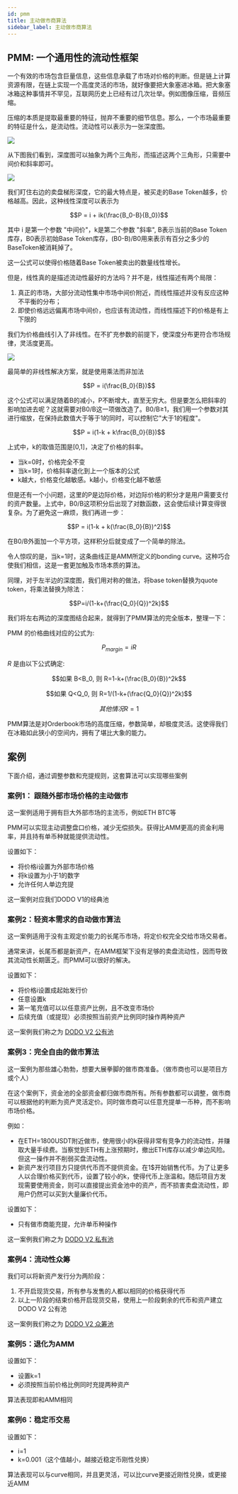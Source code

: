```yaml
---
id: pmm
title: 主动做市商算法
sidebar_label: 主动做市商算法
---
```


## PMM: 一个通用性的流动性框架

一个有效的市场包含巨量信息，这些信息承载了市场对价格的判断。但是链上计算资源有限，在链上实现一个高度灵活的市场，就好像要把大象塞进冰箱。把大象塞冰箱这种事情并不罕见，互联网历史上已经有过几次壮举。例如图像压缩，音频压缩。

压缩的本质是提取最重要的特征，抛弃不重要的细节信息。那么，一个市场最重要的特征是什么，是流动性。流动性可以表示为一张深度图。

![](https://dodoex.github.io/cn/img/pmm_1.png)

从下图我们看到，深度图可以抽象为两个三角形，而描述这两个三角形，只需要中间价和斜率即可。

![](https://dodoex.github.io/cn/img/pmm_2.png)

我们盯住右边的卖盘梯形深度，它的最大特点是，被买走的Base Token越多，价格越高。因此，这种线性深度可以表示为

$$P = i + ik(\frac{B_0-B}{B_0})$$

其中 i 是第一个参数 "中间价"，k是第二个参数 "斜率", B表示当前的Base Token库存，B0表示初始Base Token库存，(B0-B)/B0用来表示有百分之多少的BaseToken被消耗掉了。

这一公式可以使得价格随着Base Token被卖出的数量线性增长。

但是，线性真的是描述流动性最好的方法吗？并不是，线性描述有两个局限：

1. 真正的市场，大部分流动性集中市场中间价附近，而线性描述并没有反应这种不平衡的分布；
2. 即使价格远远偏离市场中间价，也应该有流动性，而线性描述下的价格是有上下限的

我们为价格曲线引入了非线性。在不扩充参数的前提下，使深度分布更符合市场规律，灵活度更高。

![](https://dodoex.github.io/cn/img/pmm_3.png)

最简单的非线性解决方案，就是使用乘法而非加法

$$P = i(\frac{B_0}{B})$$

这个公式可以满足随着B的减小，P不断增大，直至无穷大。但是要怎么把斜率的影响加进去呢？这就需要对B0/B这一项做改造了。B0/B≥1，我们用一个参数对其进行缩放，在保持此数值大于等于1的同时，可以控制它"大于1的程度"。

$$P = i(1-k + k\frac{B_0}{B})$$

上式中，k的取值范围是[0,1]，决定了价格的斜率。

- 当k=0时，价格完全不变
- 当k=1时，价格斜率退化到上一个版本的公式
- k越大，价格变化越敏感。k越小，价格变化越不敏感

但是还有一个小问题，这里的P是边际价格，对边际价格的积分才是用户需要支付的资产数量。上式中，B0/B这项积分后出现了对数函数，这会使后续计算变得很复杂。为了避免这一麻烦，我们再进一步：

$$P = i(1-k + k(\frac{B_0}{B})^2)$$

在B0/B外面加一个平方项，这样积分后就变成了一个简单的除法。

令人惊叹的是，当k=1时，这条曲线正是AMM所定义的bonding curve。这种巧合使我们相信，这是一套更加触及市场本质的算法。

同理，对于左半边的深度图，我们用对称的做法，将base token替换为quote token，将乘法替换为除法：

$$P=i/(1-k+(\frac{Q_0}{Q})^2k)$$

我们将左右两边的深度图结合起来，就得到了PMM算法的完全版本，整理一下：

PMM 的价格曲线对应的公式为:

$$P_{margin}=iR$$

$R$ 是由以下公式确定:

$$如果 B<B_0, 则 R=1-k+(\frac{B_0}{B})^2k$$

$$如果 Q<Q_0, 则 R=1/(1-k+(\frac{Q_0}{Q})^2k)$$

$$其他情况 R=1$$

PMM算法是对Orderbook市场的高度压缩，参数简单，却极度灵活。这使得我们在冰箱如此狭小的空间内，拥有了堪比大象的能力。

## 案例

下面介绍，通过调整参数和充提规则，这套算法可以实现哪些案例

### 案例1： 跟随外部市场价格的主动做市

这一案例适用于拥有巨大外部市场的主流币，例如ETH BTC等

PMM可以实现主动调整盘口价格，减少无偿损失。获得比AMM更高的资金利用率，并且持有单币种就能提供流动性。

设置如下：

- 将价格i设置为外部市场价格
- 将k设置为小于1的数字
- 允许任何人单边充提

这一案例对应我们DODO V1的经典池


### 案例2：轻资本需求的自动做市算法

这一案例适用于没有主观定价能力的长尾币市场，将定价权完全交给市场交易者。

通常来讲，长尾币都是新资产，在AMM框架下没有足够的卖盘流动性，因而导致其流动性长期匮乏。而PMM可以很好的解决。

设置如下：

- 将价格i设置成起始发行价
- 任意设置k
- 第一笔充值可以以任意资产比例，且不改变市场价
- 后续充值（或提现）必须按照当前资产比例同时操作两种资产

这一案例我们称之为 [DODO V2 公有池](./publicPool)

### 案例3：完全自由的做市算法

这一案例为那些雄心勃勃，想要大展拳脚的做市商准备。（做市商也可以是项目方或个人）

在这个案例下，资金池的全部资金都归做市商所有。所有参数都可以调整，做市商可以根据他的判断为资产灵活定价。同时做市商可以任意充提单一币种，而不影响市场价格。

例如：

- 在ETH=1800USDT附近做市，使用很小的k获得非常有竞争力的流动性，并赚取大量手续费。当察觉到ETH有上涨预期时，撤出ETH库存以减少单边风险。但这一操作并不削弱买盘流动性。
- 新资产发行项目方只提供代币而不提供资金。在1$开始销售代币。为了让更多人以合理价格买到代币，设置了较小的k，使得代币上涨温和。随后项目方发现需要使用资金，则可以直接提出资金池中的资产，而不损害卖盘流动性，即用户仍然可以买到大量廉价代币。

设置如下：

- 只有做市商能充提，允许单币种操作

这一案例我们称之为 [DODO V2 私有池](./privatePool)

### 案例4：流动性众筹

我们可以将新资产发行分为两阶段：

1. 不开启现货交易，所有参与发售的人都以相同的价格获得代币
2. 以上一阶段的结束价格开启现货交易，使用上一阶段剩余的代币和资产建立DODO V2 公有池

这一案例我们称之为 [DODO V2 众筹池](./crowdPooling)

### 案例5：退化为AMM

设置如下：

- 设置k=1
- 必须按照当前价格比例同时充提两种资产

算法表现即和AMM相同

### 案例6：稳定币交易

设置如下：

- i=1
- k=0.001（这个值越小，越接近稳定币刚性兑换）

算法表现可以与curve相同，并且更灵活，可以比curve更接近刚性兑换，或更接近AMM